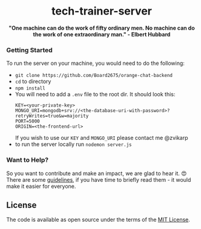 <div align="center">
  <h1>tech-trainer-server</h1>
  <strong> "One machine can do the work of fifty ordinary men. No machine can do the work of one extraordinary man." - Elbert Hubbard</strong>
</div>

### Getting Started

To run the server on your machine, you would need to do the following:

- `git clone https://github.com/Board2675/orange-chat-backend`
- `cd` to directory
- `npm install`
- You will need to add a `.env` file to the root dir.  It should look this:
	 ```
	 KEY=<your-private-key>
	 MONGO_URI=mongodb+srv://<the-database-uri-with-password>?retryWrites=true&w=majority
	 PORT=5000
	 ORIGIN=<the-frontend-url>
	```
	If you wish to use our `KEY` and `MONGO_URI` please contact me @zvikarp
- to run the server locally run `nodemon server.js`


### Want to Help?

So you want to contribute and make an impact, we are glad to hear it. :heart_eyes:
There are some [guidelines](https://github.com/zvikarp/tech-trainer-server/blob/master/CONTRIBUTING.md), if you have time to briefly read them - it would make it easier for everyone.

## License
The code is available as open source under the terms of the [MIT License](https://opensource.org/licenses/MIT).